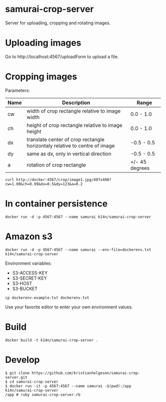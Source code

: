 # samurai-crop-server


Server for uploading, cropping and rotating images. 



# Uploading images

Go to http://localhost:4567/uploadForm to upload a file.




# Cropping images


Parameters:

| Name          | Description   | Range  |
| ------------- | ------------- | ------ |
| cw            | width of crop rectangle relative to image width   | 0.0 - 1.0 |
| ch            | height of crop rectangle relative to image height | 0.0 - 1.0 |
| dx            | translate center of crop rectangle horizontaly relative to centre of image | -0.5 - 0.5|
| dy            | same as dx, only in vertical direction | -0.5 - 0.5 |
| a             | rotation of crop rectangle | +/- 45 degrees |


```
curl http://docker:4567/crop/image1.jpg/407x408?cw=1.00&ch=0.99&dx=0.5&dy=123&a=0.2
```




# In container persistence
```
docker run -d -p 4567:4567 --name samurai k14n/samurai-crop-server
```



# Amazon s3
```
docker run -d -p 4567:4567 --name samurai --env-file=dockerenv.txt  k14n/samurai-crop-server
```
Environment variables:

* S3-ACCESS-KEY
* S3-SECRET-KEY
* S3-HOST
* S3-BUCKET


```
cp dockerenv-example.txt dockerenv.txt
```


Use your favorite editor to enter your own environment values.





# Build

```
docker build -t k14n/samurai-crop-server .
```


# Develop
```
$ git clone https://github.com/kristianhelgesen/samurai-crop-server.git
$ cd samurai-crop-server
$ docker run -it -p 4567:4567 --name samurai -$(pwd):/app  k14n/samurai-crop-server
/app # ruby samurai-crop-server.rb
```



